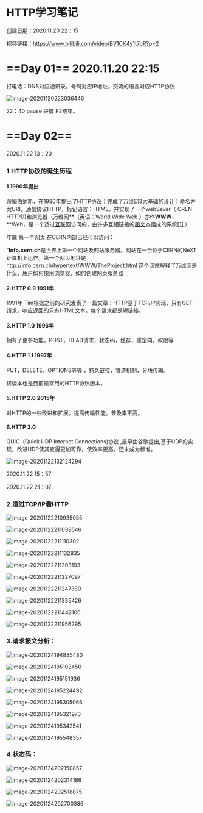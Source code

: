 # HTTP学习笔记

创建日期：2020.11.20 22：15 

视频链接：https://www.bilibili.com/video/BV1CK4y1t7pR?p=2



# ==Day 01== 2020.11.20 22:15

打电话：DNS对应通讯录，号码对应IP地址，交流的语言对应HTTP协议

![image-20201120223036446](C:\Users\yokoda\AppData\Roaming\Typora\typora-user-images\image-20201120223036446.png)

22：40 pause 进度 P2结束。



# ==Day 02==

2020.11.22 13：20

### 1.HTTP协议的诞生历程

#### 1.1990年提出

蒂姆伯纳斯，在1990年提出了HTTP协议：完成了万维网3大基础的设计：命名方案URI，通信协议HTTP，标记语言：HTML。并实现了一个webSever（ CREN HTTPD)和浏览器（万维网**（英语：World Wide Web ）亦作**WWW**、**Web，是一个透过[互联网](https://zh.wikipedia.org/wiki/互联网)访问的，由许多互相链接的[超文本](https://zh.wikipedia.org/wiki/超文本)组成的系统[[1\]](https://zh.wikipedia.org/wiki/万维网#cite_note-1) ）

年底 第一个网页,在CERN内部已经可以访问：

 “**Info.cern.ch**是世界上第一个网站及网站服务器。网站在一台位于CERN的NeXT计算机上运作。第一个网页地址是http://info.cern.ch/hypertext/WWW/TheProject.html 这个网站解释了万维网是什么，用户如何使用浏览器，如何创建网页服务器 

#### 2.HTTP 0.9 1991年

1991年 Tim根据之前的研究发表了一篇文章：HTTP基于TCP/IP实现，只有GET请求，响应返回的只有HTML文本，每个请求都是短链接。

#### 3.HTTP 1.0 1996年

拥有了更多功能，POST，HEAD请求，状态码，缓存，重定向，权限等

#### 4.HTTP 1.1 1997年

PUT，DELETE，OPTIONS等等 ，持久链接，管道机制，分块传输。

该版本也是目前最常用的HTTP协议版本。

#### 5.HTTP 2.0 2015年

对HTTP的一些改进和扩展。提高传输性能。普及率不高。

#### 6.HTTP 3.0 

QUIC（Quick UDP Internet Connections)协议 ,最早由谷歌提出,基于UDP的实现，改进UDP使其变得更加可靠，使效率更高。还未成为标准。

![image-20201122132124294](C:\Users\yokoda\AppData\Roaming\Typora\typora-user-images\image-20201122132124294.png)

2020.11.22 15：57

2020.11.22 21：07

### 2.透过TCP/IP看HTTP

![image-20201122210935055](C:\Users\yokoda\AppData\Roaming\Typora\typora-user-images\image-20201122210935055.png)

![image-20201122211039546](C:\Users\yokoda\AppData\Roaming\Typora\typora-user-images\image-20201122211039546.png)

![image-20201122211110302](C:\Users\yokoda\AppData\Roaming\Typora\typora-user-images\image-20201122211110302.png)

![image-20201122211132835](C:\Users\yokoda\AppData\Roaming\Typora\typora-user-images\image-20201122211132835.png)

![image-20201122211203193](C:\Users\yokoda\AppData\Roaming\Typora\typora-user-images\image-20201122211203193.png)

![image-20201122211227097](C:\Users\yokoda\AppData\Roaming\Typora\typora-user-images\image-20201122211227097.png)

![image-20201122211247380](C:\Users\yokoda\AppData\Roaming\Typora\typora-user-images\image-20201122211247380.png)

![image-20201122211335426](C:\Users\yokoda\AppData\Roaming\Typora\typora-user-images\image-20201122211335426.png)

![image-20201122211442106](C:\Users\yokoda\AppData\Roaming\Typora\typora-user-images\image-20201122211442106.png)

![image-20201122211956295](C:\Users\yokoda\AppData\Roaming\Typora\typora-user-images\image-20201122211956295.png)

### 3.请求报文分析：

![image-20201124194835480](C:\Users\yokoda\AppData\Roaming\Typora\typora-user-images\image-20201124194835480.png)

![image-20201124195103450](C:\Users\yokoda\AppData\Roaming\Typora\typora-user-images\image-20201124195103450.png)

![image-20201124195151936](C:\Users\yokoda\AppData\Roaming\Typora\typora-user-images\image-20201124195151936.png)

![image-20201124195224492](C:\Users\yokoda\AppData\Roaming\Typora\typora-user-images\image-20201124195224492.png)

![image-20201124195305066](C:\Users\yokoda\AppData\Roaming\Typora\typora-user-images\image-20201124195305066.png)

![image-20201124195321970](C:\Users\yokoda\AppData\Roaming\Typora\typora-user-images\image-20201124195321970.png)

![image-20201124195342541](C:\Users\yokoda\AppData\Roaming\Typora\typora-user-images\image-20201124195342541.png)

![image-20201124195548357](C:\Users\yokoda\AppData\Roaming\Typora\typora-user-images\image-20201124195548357.png)

### 4.状态码：

![image-20201124202150857](C:\Users\yokoda\AppData\Roaming\Typora\typora-user-images\image-20201124202150857.png)

![image-20201124202314186](C:\Users\yokoda\AppData\Roaming\Typora\typora-user-images\image-20201124202314186.png)

![image-20201124202518875](C:\Users\yokoda\AppData\Roaming\Typora\typora-user-images\image-20201124202518875.png)

![image-20201124202700386](C:\Users\yokoda\AppData\Roaming\Typora\typora-user-images\image-20201124202700386.png)